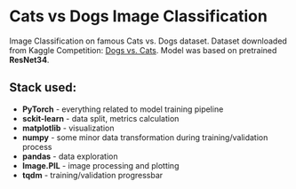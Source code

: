 # Cats vs Dogs Image Classification
Image Classification on famous Cats vs. Dogs dataset.
Dataset downloaded from Kaggle Competition: [Dogs vs. Cats](https://www.kaggle.com/competitions/dogs-vs-cats/).
Model was based on pretrained **ResNet34**.

## Stack used:
- **PyTorch** - everything related to model training pipeline
- **sckit-learn** - data split, metrics calculation
- **matplotlib** - visualization
- **numpy** - some minor data transformation during training/validation process
- **pandas** - data exploration
- **Image.PIL** - image processing and plotting
- **tqdm** - training/validation progressbar